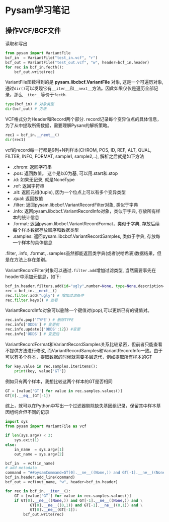 # Pysam学习笔记

## 操作VCF/BCF文件

读取和写出

```Python
from pysam import VariantFile
bcf_in  = VariantFile("test_in.vcf", "r")
bcf_out = VariantFile("test_out.vcf", "w", header=bcf_in.header)
for rec in bcf_in.fecth():
    bcf_out.write(rec)
```

VariantFile函数得到的是 **pysam.libcbcf.VariantFile** 对象, 这是一个可遍历对象, 通过`dir()`可以发现它有`__iter__`和`__next__`方法。因此如果仅仅是遍历全部记录，那么`__iter__`等价于`fecth`.

```Python
type(bcf_in) # 对象类型
dir(bcf_out) # 方法
```

VCF格式分为Header和Record两个部分. record记录每个变异位点的具体信息，为了从中提取所需数据，需要理解Pysam的解析策略。

```Python
rec1 = bcf_in.__next__()
dir(rec1)
```

vcf的record每一行都是9列+N列样本(CHROM, POS, ID, REF, ALT, QUAL, FILTER, INFO, FORMAT, sample1, sample2,..), 解析之后就是如下方法

- .chrom: 返回字符串
- .pos: 返回数值。 这个是以0为基, 可以用.start和.stop
- .id: 如果无记录, 就是NoneType
- .ref: 返回字符串
- .alt: 返回元祖(tuple), 因为一个位点上可以有多个变异类型
- .qual: 返回数值
- .filter: 返回pysam.libcbcf.VariantRecordFilter对象, 类似于字典
- .info: 返回pysam.libcbcf.VariantRecordInfo对象，类似于字典, 存放所有样本的统计信息
- .format: 返回pysam.libcbcf.VariantRecordFormat，类似于字典, 存放后续每个样本数据存放顺序和数据类型
- .samples: 返回pysam.libcbcf.VariantRecordSamples, 类似于字典, 存放每一个样本的具体信息

.filter, .info, .format, .samples虽然都能返回类字典(或者说哈希表)数据结果，但是在方法上存在差别。

VariantRecordFilter对象可以通过`.filter.add`增加过滤类型, 当然需要事先在header中添加元信息，如下:

```Python
bcf_in.header.filters.add(id="ugly",number=None, type=None,description="i don't likt it") #增加员信息
rec = bcf_in.__next__()
rec.filter.add("ugly") # 增加过滤条件
rec.filter.keys() # 查看
```

VariantRecordInfo对象可以删除一个键值对(pop),可以更新已有的键值对。

```Python
rec.info.pop('TYPE') # 删除TYPE
rec.info['ODDS'] # 变更前
rec.info.update({'ODDS':12}) #变更
rec.info['ODDS'] # 变更后
```

VariantRecordFormat和VariantRecordSamples关系比较紧密，但前者只能查看不提供方法进行修改, 而VariantRecordSamples和VariantRecordInfo一致。由于可以有多个样本，提取数据的时候就需要多层迭代，例如提取所有样本的GT

```Python
for key,value in rec.samples.iteritems():
    print(key, value['GT'])
```

例如只有两个样本，我想比较这两个样本的GT是否相同

```Python
GT = [value['GT'] for value in rec.samples.values()]
GT[0].__eq__(GT[-1])
```

综上，就可以在Python中写出一个过滤器剔除缺失基因组记录，保留其中样本基因组纯合但不同的记录

```Python
import sys
from pysam import VariantFile as vcf

if len(sys.argv) < 3:
    sys.exit(1)
else:
    in_name  = sys.argv[1]
    out_name = sys.argv[2]

bcf_in  = vcf(in_name)
# add metadata
command = "##pysamCommand=GT[0].__ne__((None,)) and GT[-1].__ne__((None,)) and GT[0].__ne__(GT[-1]) and GT[0].__ne__((0,1)) and GT[-1].__ne__((0,1))"
bcf_in.header.add_line(command)
bcf_out = vcf(out_name, "w", header=bcf_in.header)

for rec in bcf_in.__iter__():
    GT = [value['GT'] for value in rec.samples.values()]
    if GT[0].__ne__((None,)) and GT[-1].__ne__((None,)) and \
           GT[0].__ne__((0,1)) and GT[-1].__ne__((0,1)) and \
           GT[0].__ne__(GT[-1]):
        bcf_out.write(rec)

```